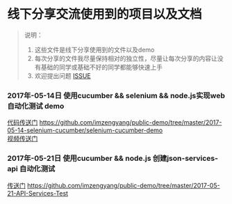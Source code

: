 # 线下分享交流使用到的项目以及文档

> 说明：   
> 1. 这些文件是线下分享使用到的文件以及demo
> 2. 每次分享的文件我尽量保持相对的独立性，尽量让每次分享的内容让没有基础的同学或基础不好的同学都能够快速上手
> 3. 欢迎提出问题 [ISSUE](https://github.com/imzengyang/public-demo/issues)

### 2017年-05-14日 使用cucumber && selenium && node.js实现web自动化测试 demo

[代码传送门](https://github.com/imzengyang/public-demo/tree/master/2017-05-14-selenium-cucumber/selenium-cucumber-demo) https://github.com/imzengyang/public-demo/tree/master/2017-05-14-selenium-cucumber/selenium-cucumber-demo  
[视频传送门](http://i.youku.com/i/UNDY0MTE2MTExMg==/playlists?spm=a2hzp.8244740.0.0)
### 2017年-05-21日 使用cucumber && node.js 创建json-services-api 自动化测试
[传送门](https://github.com/imzengyang/public-demo/tree/master/2017-05-21-API-Services-Test) https://github.com/imzengyang/public-demo/tree/master/2017-05-21-API-Services-Test